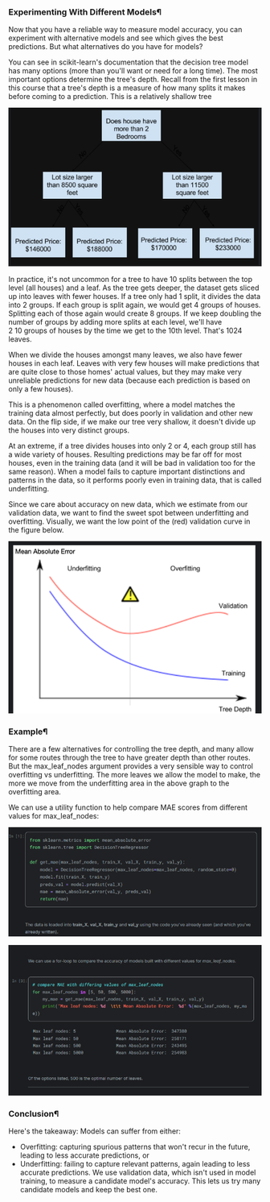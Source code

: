 ### Experimenting With Different Models¶
Now that you have a reliable way to measure model accuracy, you can experiment with alternative models and see which gives the best predictions. But what alternatives do you have for models?

You can see in scikit-learn's documentation that the decision tree model has many options (more than you'll want or need for a long time). The most important options determine the tree's depth. Recall from the first lesson in this course that a tree's depth is a measure of how many splits it makes before coming to a prediction. This is a relatively shallow tree

![](../images/image_2025-01-08_163643464.png)

In practice, it's not uncommon for a tree to have 10 splits between the top level (all houses) and a leaf. As the tree gets deeper, the dataset gets sliced up into leaves with fewer houses. If a tree only had 1 split, it divides the data into 2 groups. If each group is split again, we would get 4 groups of houses. Splitting each of those again would create 8 groups. If we keep doubling the number of groups by adding more splits at each level, we'll have  
2
10
  groups of houses by the time we get to the 10th level. That's 1024 leaves.

When we divide the houses amongst many leaves, we also have fewer houses in each leaf. Leaves with very few houses will make predictions that are quite close to those homes' actual values, but they may make very unreliable predictions for new data (because each prediction is based on only a few houses).

This is a phenomenon called overfitting, where a model matches the training data almost perfectly, but does poorly in validation and other new data. On the flip side, if we make our tree very shallow, it doesn't divide up the houses into very distinct groups.

At an extreme, if a tree divides houses into only 2 or 4, each group still has a wide variety of houses. Resulting predictions may be far off for most houses, even in the training data (and it will be bad in validation too for the same reason). When a model fails to capture important distinctions and patterns in the data, so it performs poorly even in training data, that is called underfitting.

Since we care about accuracy on new data, which we estimate from our validation data, we want to find the sweet spot between underfitting and overfitting. Visually, we want the low point of the (red) validation curve in the figure below.

![](../images/image_2025-01-08_163741746.png)

### Example¶
There are a few alternatives for controlling the tree depth, and many allow for some routes through the tree to have greater depth than other routes. But the max_leaf_nodes argument provides a very sensible way to control overfitting vs underfitting. The more leaves we allow the model to make, the more we move from the underfitting area in the above graph to the overfitting area.

We can use a utility function to help compare MAE scores from different values for max_leaf_nodes:

![](../images/image_2025-01-08_164023668.png)

![](../images/image_2025-01-08_164101981.png)

### Conclusion¶
Here's the takeaway: Models can suffer from either:

* Overfitting: capturing spurious patterns that won't recur in the future, leading to less accurate predictions, or
* Underfitting: failing to capture relevant patterns, again leading to less accurate predictions.
We use validation data, which isn't used in model training, to measure a candidate model's accuracy. This lets us try many candidate models and keep the best one.
